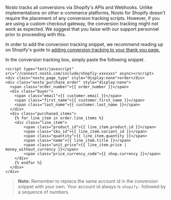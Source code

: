 Nosto tracks all conversions via Shopify's APIs and Webhooks. Unlike implementations on other e-commerce platforms, Nosto for Shopify doesn't require the placement of any conversion tracking scripts. However, if you are using a custom checkout gateway, the conversion tracking might not work as expected. We suggest that you liaise with our support personnel prior to proceeding with this.

In order to add the conversion tracking snippet, we recommend reading up on Shopify's guide to [adding conversion tracking to your thank you page.](https://help.shopify.com/manual/orders/status-tracking/add-conversion-tracking-to-thank-you-page)

In the conversion tracking box, simply paste the following snippet.

```liquid
<script type="text/javascript" src="//connect.nosto.com/include/shopfiy-xxxxxxx" async></script>
<div class="nosto_page_type" style="display:none">order</div>
<div class="nosto_purchase_order" style="display:none">
  <span class="order_number">{{ order_number }}</span>
  <div class="buyer">
    <span class="email">{{ customer.email }}</span>
    <span class="first_name">{{ customer.first_name }}</span>
    <span class="last_name">{{ customer.last_name }}</span>
  </div>
  <div class="purchased_items">
    {% for line_item in order.line_items %}
    <div class="line_item">
        <span class="product_id">{{ line_item.product.id }}</span>
        <span class="sku_id">{{ line_item.variant_id }}</span>
        <span class="quantity">{{ line_item.quantity }}</span>
        <span class="name">{{ line_item.title }}</span>
        <span class="unit_price">{{ line_item.price | money_without_currency }}</span>
        <span class="price_currency_code">{{ shop.currency }}</span>
    </div>
    {% endfor %}
  </div>
</div>
```

> **Note:** Remember to replace the same account id in the conversion snippet with your own. Your account id always is `shopify-` followed by a sequence of numbers.